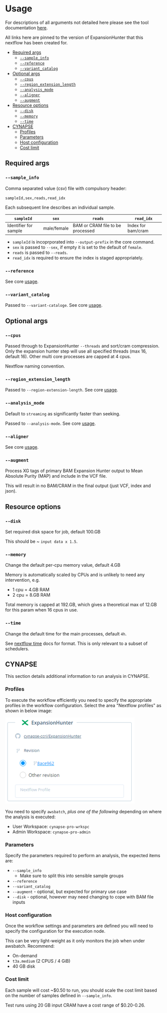 # Usage <!-- omit in toc -->

For descriptions of all arguments not detailed here please see the tool documentation [here][eh-usage].

All links here are pinned to the version of ExpansionHunter that this nextflow has been created for.

- [Required args](#required-args)
  - [`--sample_info`](#--sample_info)
  - [`--reference`](#--reference)
  - [`--variant_catalog`](#--variant_catalog)
- [Optional args](#optional-args)
  - [`--cpus`](#--cpus)
  - [`--region_extension_length`](#--region_extension_length)
  - [`--analysis_mode`](#--analysis_mode)
  - [`--aligner`](#--aligner)
  - [`--augment`](#--augment)
- [Resource options](#resource-options)
  - [`--disk`](#--disk)
  - [`--memory`](#--memory)
  - [`--time`](#--time)
- [CYNAPSE](#cynapse)
  - [Profiles](#profiles)
  - [Parameters](#parameters)
  - [Host configuration](#host-configuration)
  - [Cost limit](#cost-limit)

## Required args

### `--sample_info`

Comma separated value (csv) file with compulsory header:

```
sampleId,sex,reads,read_idx
```

Each subsequent line describes an individual sample.

| `sampleId`            | `sex`       | `reads`                          | `read_idx`         |
| --------------------- | ----------- | -------------------------------- | ------------------ |
| Identifier for sample | male/female | BAM or CRAM file to be processed | Index for bam/cram |

- `sampleId` is incoprporated into `--output-prefix` in the core command.
- `sex` is passed to `--sex`, if empty it is set to the default of `female`.
- `reads` is passed to `--reads`.
- `read_idx` is required to ensure the index is staged appropriately.

### `--reference`

See core [usage][eh-usage].

### `--variant_catalog`

Passed to `--variant-cataloge`. See core [usage][eh-usage].

## Optional args

### `--cpus`

Passed through to ExpansionHunter `--threads` and sort/cram compression.  Only the expansion hunter step will use all
specified threads (max 16, default 16).  Other multi core processes are capped at 4 cpus.

Nextflow naming convention.

### `--region_extension_length`

Passed to `--region-extension-length`. See core [usage][eh-usage].

### `--analysis_mode`

Default to `streaming` as significantly faster than seeking.

Passed to `--analysis-mode`. See core [usage][eh-usage].

### `--aligner`

See core [usage][eh-usage].

### `--augment`

Process XG tags of primary BAM Expansion Hunter output to Mean Absolute Purity (MAP) and include in the VCF file.

This will result in no BAM/CRAM in the final output (just VCF, index and json).

## Resource options

### `--disk`

Set required disk space for job, default 100.GB

This should be ~ `input data x 1.5`.

### `--memory`

Change the default per-cpu memory value, default 4.GB

Memory is automatically scaled by CPUs and is unlikely to need any intervention, e.g.

- 1 cpu = 4.GB RAM
- 2 cpu = 8.GB RAM

Total memory is capped at 192.GB, which gives a theoretical max of 12.GB for this param when 16 cpus in use.

### `--time`

Change the default time for the main processes, default `4h`.

See [nextflow time][nxf-time] docs for format.  This is only relevant to a subset of schedulers.

## CYNAPSE

This section details additional information to run analysis in CYNAPSE.

### Profiles

To execute the workflow efficiently you need to specify the appropriate profiles in the workflow configuration.
Select the area "Nextflow profiles" as shown in below image:

![profiles][cloudos-image]

You need to specify `awsbatch`, *plus one of the following* depending on where the analysis is executed:

- User Workspace: `cynapse-pro-wrkspc`
- Admin Workspace: `cynapse-pro-admin`

### Parameters

Specify the parameters required to perform an analysis, the expected items are:

- `--sample_info`
  - Make sure to split this into sensible sample groups
- `--reference`
- `--variant_catalog`
- `--augment` - optional, but expected for primary use case
- `--disk` - optional, however may need changing to cope with BAM file inputs

### Host configuration

Once the workflow settings and parameters are defined you will need to specify the configuration for the execution node.

This can be very light-weight as it only monitors the job when under awsbatch.  Recommend:

- On-demand
- `t3a.medium` (2 CPUS / 4 GiB)
- 40 GB disk

### Cost limit

Each sample will cost ~$0.50 to run, you should scale the cost limit based on the number of samples defined in `--sample_info`.

Test runs using 20 GB input CRAM have a cost range of $0.20-0.26.

<!-- refs -->

[cloudos-image]: profiles.png
[eh-usage]: https://github.com/Illumina/ExpansionHunter/blob/v5.0.0/docs/03_Usage.md
[nxf-time]: https://www.nextflow.io/docs/latest/process.html#process-time
